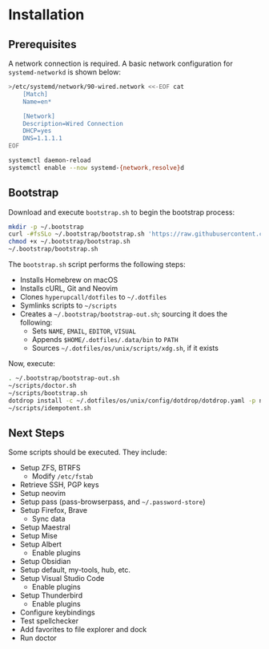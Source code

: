 # Installation

## Prerequisites

A network connection is required. A basic network configuration for `systemd-networkd` is shown below:

```sh
>/etc/systemd/network/90-wired.network <<-EOF cat
	[Match]
	Name=en*

	[Network]
	Description=Wired Connection
	DHCP=yes
	DNS=1.1.1.1
EOF

systemctl daemon-reload
systemctl enable --now systemd-{network,resolve}d
```

## Bootstrap

Download and execute `bootstrap.sh` to begin the bootstrap process:

```sh
mkdir -p ~/.bootstrap
curl -#fsSLo ~/.bootstrap/bootstrap.sh 'https://raw.githubusercontent.com/hyperupcall/dotfiles/trunk/os/unix/bootstrap.sh'
chmod +x ~/.bootstrap/bootstrap.sh
~/.bootstrap/bootstrap.sh
```

The `bootstrap.sh` script performs the following steps:

- Installs Homebrew on macOS
- Installs cURL, Git and Neovim
- Clones `hyperupcall/dotfiles` to `~/.dotfiles`
- Symlinks scripts to `~/scripts`
- Creates a `~/.bootstrap/bootstrap-out.sh`; sourcing it does the following:
  - Sets `NAME`, `EMAIL`, `EDITOR`, `VISUAL`
  - Appends `$HOME/.dotfiles/.data/bin` to `PATH`
  - Sources `~/.dotfiles/os/unix/scripts/xdg.sh`, if it exists

Now, execute:

```sh
. ~/.bootstrap/bootstrap-out.sh
~/scripts/doctor.sh
~/scripts/bootstrap.sh
dotdrop install -c ~/.dotfiles/os/unix/config/dotdrop/dotdrop.yaml -p nullptr
~/scripts/idempotent.sh
```

## Next Steps

Some scripts should be executed. They include:

- Setup ZFS, BTRFS
  - Modify `/etc/fstab`
- Retrieve SSH, PGP keys
- Setup neovim
- Setup pass (pass-browserpass, and `~/.password-store`)
- Setup Firefox, Brave
  - Sync data
- Setup Maestral
- Setup Mise
- Setup Albert
  - Enable plugins
- Setup Obsidian
- Setup default, my-tools, hub, etc.
- Setup Visual Studio Code
  - Enable plugins
- Setup Thunderbird
  - Enable plugins
- Configure keybindings
- Test spellchecker
- Add favorites to file explorer and dock
- Run doctor
